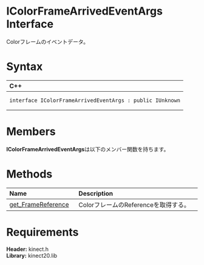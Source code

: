 IColorFrameArrivedEventArgs Interface  
=====================================  

Colorフレームのイベントデータ。 <span id="syntaxSection"></span>

Syntax  
======  

<table>
<colgroup>
<col width="100%" />
</colgroup>
<thead>
<tr class="header">
<th align="left">C++</th>
</tr>
</thead>
<tbody>
<tr class="odd">
<td align="left"><pre><code>interface IColorFrameArrivedEventArgs : public IUnknown</code></pre></td>
</tr>
</tbody>
</table>

<span id="classMembersSection"></span>

Members  
=======  

**IColorFrameArrivedEventArgs**は以下のメンバー関数を持ちます。  

<span id="publicmethodsSection"></span>

Methods  
=======  

<table>
<colgroup>
<col width="30%" />
<col width="60%" />
</colgroup>
<thead>
<tr class="header">
<th align="left">Name</th>
<th align="left">Description</th>
</tr>
</thead>
<tbody>
<tr class="odd">
<td align="left"><a href="IColorFrameArrivedEventArgs/Methods/get_FrameReference_Method.md">get_FrameReference</a></td>
<td align="left">ColorフレームのReferenceを取得する。</td>
</tr>
</tbody>
</table>

<span id="requirements"></span>

Requirements  
============  

**Header:** kinect.h  
**Library:** kinect20.lib  



<!--Please do not edit the data in the comment block below.-->
<!--
TOCTitle : IColorFrameArrivedEventArgs Interface
RLTitle : IColorFrameArrivedEventArgs Interface
KeywordK : IColorFrameArrivedEventArgs interface, about
HelpPriority : 2
TopicType : apiref
KeywordF : IColorFrameArrivedEventArgs
KeywordF : Microsoft.Kinect.kinect.IColorFrameArrivedEventArgs
KeywordA : T:Microsoft.Kinect.kinect.IColorFrameArrivedEventArgs
AssetID : T:Microsoft.Kinect.kinect.IColorFrameArrivedEventArgs
Locale : en-us
CommunityContent : 1
APIType : Managed
APILocation : 
APIName : Microsoft.Kinect.kinect.IColorFrameArrivedEventArgs
TargetOS : Windows
TopicType : kbSyntax
DevLang : C++
DocSet : K4Wv2
ProjType : K4Wv2Proj
Technology : Kinect for Windows
Product : Kinect for Windows SDK v2
productversion : 20
-->
